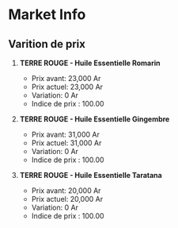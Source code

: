 # Market Info

## Varition de prix

1. **TERRE ROUGE - Huile Essentielle Romarin**
   - Prix avant: 23,000 Ar
   - Prix actuel: 23,000 Ar
   - Variation: 0 Ar
   - Indice de prix : 100.00

2. **TERRE ROUGE - Huile Essentielle Gingembre**
   - Prix avant: 31,000 Ar
   - Prix actuel: 31,000 Ar
   - Variation: 0 Ar
   - Indice de prix : 100.00

3. **TERRE ROUGE - Huile Essentielle Taratana**
   - Prix avant: 20,000 Ar
   - Prix actuel: 20,000 Ar
   - Variation: 0 Ar
   - Indice de prix : 100.00

